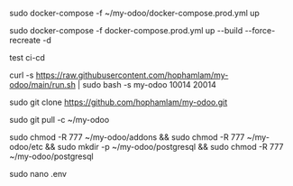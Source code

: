 sudo docker-compose -f ~/my-odoo/docker-compose.prod.yml up 

sudo docker-compose -f docker-compose.prod.yml up --build --force-recreate -d

test ci-cd

curl -s https://raw.githubusercontent.com/hophamlam/my-odoo/main/run.sh | sudo bash -s my-odoo 10014 20014

sudo git clone https://github.com/hophamlam/my-odoo.git

sudo git pull -c ~/my-odoo

sudo chmod -R 777 ~/my-odoo/addons && sudo chmod -R 777 ~/my-odoo/etc && sudo mkdir -p ~/my-odoo/postgresql && sudo chmod -R 777 ~/my-odoo/postgresql

sudo nano .env